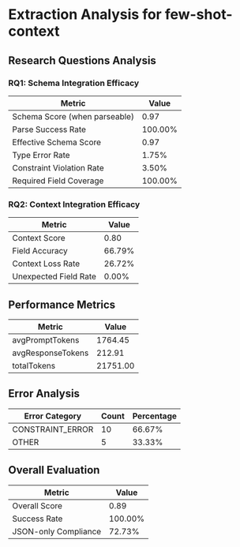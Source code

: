 # Extraction Analysis for few-shot-context

## Research Questions Analysis

### RQ1: Schema Integration Efficacy

| Metric | Value |
|--------|-------|
| Schema Score (when parseable) | 0.97 |
| Parse Success Rate | 100.00% |
| Effective Schema Score | 0.97 |
| Type Error Rate | 1.75% |
| Constraint Violation Rate | 3.50% |
| Required Field Coverage | 100.00% |

### RQ2: Context Integration Efficacy

| Metric | Value |
|--------|-------|
| Context Score | 0.80 |
| Field Accuracy | 66.79% |
| Context Loss Rate | 26.72% |
| Unexpected Field Rate | 0.00% |

## Performance Metrics

| Metric | Value |
|--------|-------|
| avgPromptTokens | 1764.45 |
| avgResponseTokens | 212.91 |
| totalTokens | 21751.00 |

## Error Analysis

| Error Category | Count | Percentage |
|---------------|-------|------------|
| CONSTRAINT_ERROR | 10 | 66.67% |
| OTHER | 5 | 33.33% |

## Overall Evaluation

| Metric | Value |
|--------|-------|
| Overall Score | 0.89 |
| Success Rate | 100.00% |
| JSON-only Compliance | 72.73% |
